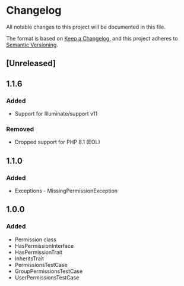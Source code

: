 # Changelog
All notable changes to this project will be documented in this file.

The format is based on [Keep a Changelog](https://keepachangelog.com/en/1.0.0/),
and this project adheres to [Semantic Versioning](https://semver.org/spec/v2.0.0.html).

## [Unreleased]

## 1.1.6

### Added
* Support for Illuminate/support v11

### Removed
* Dropped support for PHP 8.1 (EOL)

## 1.1.0

### Added
* Exceptions - MissingPermissionException

## 1.0.0

### Added
* Permission class
* HasPermissionInterface
* HasPermissionTrait
* InheritsTrait
* PermissionsTestCase
* GroupPermissionsTestCase
* UserPermissionsTestCase
